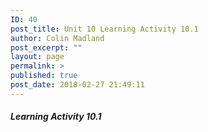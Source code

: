 ```yaml
---
ID: 40
post_title: Unit 10 Learning Activity 10.1
author: Colin Madland
post_excerpt: ""
layout: page
permalink: >
published: true
post_date: 2018-02-27 21:49:11
---
```



##### Learning Activity 10.1
